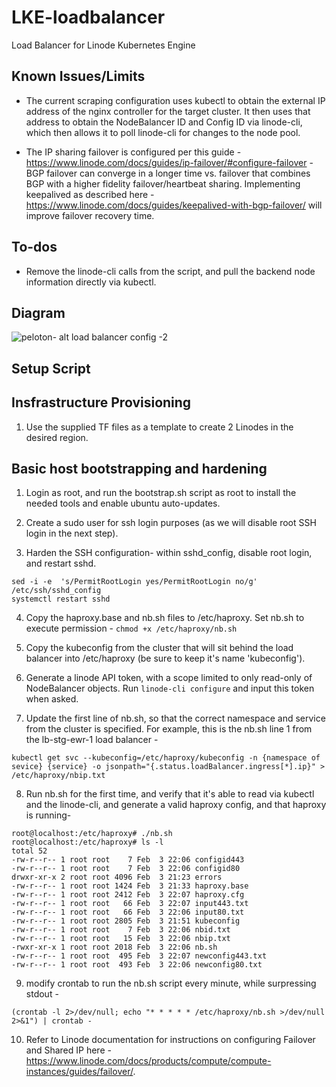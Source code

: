 # LKE-loadbalancer
Load Balancer for Linode  Kubernetes Engine

## Known Issues/Limits

* The current scraping configuration uses kubectl to obtain the external IP address of the nginx controller for the target cluster. It then uses that address to obtain the NodeBalancer ID and Config ID via linode-cli, which then allows it to poll linode-cli for changes to the node pool. 

* The IP sharing failover is configured per this guide - https://www.linode.com/docs/guides/ip-failover/#configure-failover - BGP failover can converge in a longer time vs. failover that combines BGP with a higher fidelity failover/heartbeat sharing. Implementing keepalived as described here - https://www.linode.com/docs/guides/keepalived-with-bgp-failover/ will improve failover recovery time. 

## To-dos 

* Remove the linode-cli calls from the script, and pull the backend node information directly via kubectl.

## Diagram 
![peloton- alt load balancer config -2](https://user-images.githubusercontent.com/19197357/207985916-7cb03032-e7cd-419f-800e-4c1ef2870ea6.png)

## Setup Script

## Insfrastructure Provisioning 

1. Use the supplied TF files as a template to create 2 Linodes in the desired region. 

## Basic host bootstrapping and hardening 

1. Login as root, and run the bootstrap.sh script as root to install the needed tools and enable ubuntu auto-updates.

2. Create a sudo user for ssh login purposes (as we will disable root SSH login in the next step). 

3. Harden the SSH configuration- within sshd_config, disable root login, and restart sshd.
```
sed -i -e  's/PermitRootLogin yes/PermitRootLogin no/g'  /etc/ssh/sshd_config
systemctl restart sshd
```
4. Copy the haproxy.base and nb.sh files to /etc/haproxy. Set nb.sh to execute permission - ```chmod +x /etc/haproxy/nb.sh```

5. Copy the kubeconfig from the cluster that will sit behind the load balancer into /etc/haproxy (be sure to keep it's name 'kubeconfig').

6. Generate a linode API token, with a scope limited to only read-only of NodeBalancer objects. Run ```linode-cli configure``` and input this token when asked. 

7. Update the first line of nb.sh, so that the correct namespace and service from the cluster is specified. For example, this is the nb.sh line 1 from the lb-stg-ewr-1 load balancer - 

```
kubectl get svc --kubeconfig=/etc/haproxy/kubeconfig -n {namespace of sevice} {service} -o jsonpath="{.status.loadBalancer.ingress[*].ip}" > /etc/haproxy/nbip.txt
```

8. Run nb.sh for the first time, and verify that it's able to read via kubectl and the linode-cli, and generate a valid haproxy config, and that haproxy is running-

```
root@localhost:/etc/haproxy# ./nb.sh
root@localhost:/etc/haproxy# ls -l
total 52
-rw-r--r-- 1 root root    7 Feb  3 22:06 configid443
-rw-r--r-- 1 root root    7 Feb  3 22:06 configid80
drwxr-xr-x 2 root root 4096 Feb  3 21:23 errors
-rw-r--r-- 1 root root 1424 Feb  3 21:33 haproxy.base
-rw-r--r-- 1 root root 2412 Feb  3 22:07 haproxy.cfg
-rw-r--r-- 1 root root   66 Feb  3 22:07 input443.txt
-rw-r--r-- 1 root root   66 Feb  3 22:06 input80.txt
-rw-r--r-- 1 root root 2805 Feb  3 21:51 kubeconfig
-rw-r--r-- 1 root root    7 Feb  3 22:06 nbid.txt
-rw-r--r-- 1 root root   15 Feb  3 22:06 nbip.txt
-rwxr-xr-x 1 root root 2018 Feb  3 22:06 nb.sh
-rw-r--r-- 1 root root  495 Feb  3 22:07 newconfig443.txt
-rw-r--r-- 1 root root  493 Feb  3 22:06 newconfig80.txt
```
9. modify crontab to run the nb.sh script every minute, while surpressing stdout -

```
(crontab -l 2>/dev/null; echo "* * * * * /etc/haproxy/nb.sh >/dev/null 2>&1") | crontab -
```
10. Refer to Linode documentation for instructions on configuring Failover and Shared IP here - https://www.linode.com/docs/products/compute/compute-instances/guides/failover/. 
